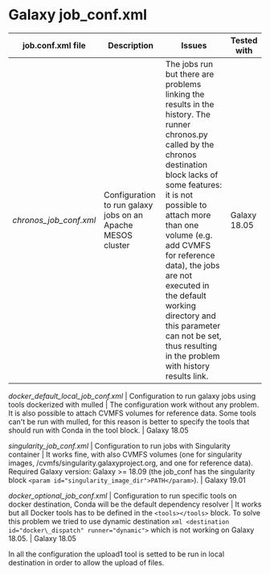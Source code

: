 # Galaxy job\_conf.xml

job.conf.xml file | Description| Issues| Tested with
---|---|---|---|
*chronos\_job\_conf.xml* | Configuration to run galaxy jobs on an Apache MESOS cluster | The jobs run but there are problems linking the results in the history. The runner chronos.py called by the chronos destination block lacks of some features: it is not possible to attach more than one volume (e.g. add CVMFS for reference data), the jobs are not executed in the default working directory and this parameter can not be set, thus resulting in the problem with history results link. | Galaxy 18.05

*docker\_default\_local\_job\_conf.xml* | Configuration to run galaxy jobs using tools dockerized with mulled | The configuration work without any problem. It is also possible to attach CVMFS volumes for reference data. Some tools can't be run with mulled, for this reason is better to specify the tools that should run with Conda in the tool block. | Galaxy 18.05

*singularity\_job\_conf.xml* | Configuration to run jobs with Singularity container | It works fine, with also CVMFS volumes (one for singularity images, /cvmfs/singularity.galaxyproject.org, and one for reference data). Required Galaxy version: Galaxy >= 18.09 (the job_conf has the singularity block ```<param id="singularity_image_dir">PATH</param>```). | Galaxy 19.01

*docker\_optional\_job\_conf.xml* | Configuration to run specific tools on docker destination, Conda will be the default dependency resolver | It works but all Docker tools has to be defined in the ```<tools></tools>``` block. To solve this problem we tried to use dynamic destination ```xml <destination id="docker\_dispatch" runner="dynamic">``` which is not working on Galaxy 18.05. | Galaxy 18.05

In all the configuration the upload1 tool is setted to be run in local destination in order to allow the upload of files. 
